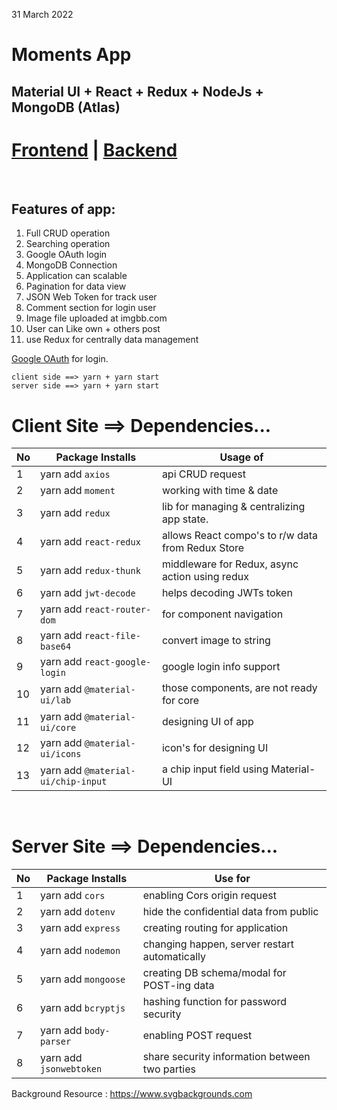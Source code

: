 31 March 2022 

# Moments App 

## Material UI + React + Redux + NodeJs + MongoDB (Atlas)

# [Frontend](https://memories-app-bd.netlify.app) | [Backend](https://memories-app-bd.herokuapp.com/) 

<br/>


## Features of app:
1. Full CRUD operation
2. Searching operation 
3. Google OAuth login
4. MongoDB Connection
5. Application can scalable
6. Pagination for data view
7. JSON Web Token for track user
8. Comment section for login user 
9. Image file uploaded at imgbb.com
10. User can Like own + others post
11. use Redux for centrally data management


[Google OAuth](https://console.cloud.google.com/apis/credentials?project=local-riders-308310) for login.

```
client side ==> yarn + yarn start
server side ==> yarn + yarn start 
```

# Client Site ==> Dependencies...

|No| Package Installs       | Usage of                                          |
|--|------------------------|---------------------------------------------------|
| 1| yarn add `axios`       | api CRUD request                                  |
| 2| yarn add `moment`      | working with time & date                          |
| 3| yarn add `redux`       | lib for managing & centralizing app state.        |
| 4| yarn add `react-redux` | allows React compo's to r/w data from Redux Store |
| 5| yarn add `redux-thunk` | middleware for Redux, async action using redux    |
| 6| yarn add `jwt-decode`  | helps decoding JWTs token | for session time out  |
| 7| yarn add `react-router-dom`    | for component navigation                  |
| 8| yarn add `react-file-base64`   | convert image to string || file to base64 |
| 9| yarn add `react-google-login`  | google login info support                 |
|10| yarn add `@material-ui/lab`    | those components, are not ready for core  |
|11| yarn add `@material-ui/core`   | designing UI of app                       |
|12| yarn add `@material-ui/icons`  | icon's for designing UI                   |
|13| yarn add `@material-ui/chip-input` | a chip input field using Material-UI  |


<br/>


# Server Site ==> Dependencies...

|No| Package Installs       | Use for                                       |
|--|------------------------|-----------------------------------------------|
|1 | yarn add `cors`        | enabling Cors origin request                  |
|2 | yarn add `dotenv`      | hide the confidential data from public        |
|3 | yarn add `express`     | creating routing for application              |
|4 | yarn add `nodemon`     | changing happen, server restart automatically |
|5 | yarn add `mongoose`    | creating DB schema/modal for POST-ing data    |
|6 | yarn add `bcryptjs`    | hashing function for password security        |
|7 | yarn add `body-parser` | enabling POST request                         |
|8 | yarn add `jsonwebtoken`| share security information between two parties|


Background Resource : https://www.svgbackgrounds.com